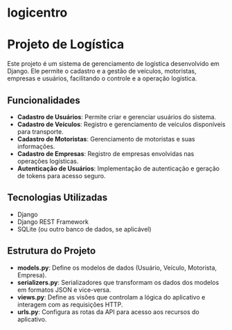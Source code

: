 # logicentro
# Projeto de Logística

Este projeto é um sistema de gerenciamento de logística desenvolvido em Django. Ele permite o cadastro e a gestão de veículos, motoristas, empresas e usuários, facilitando o controle e a operação logística.

## Funcionalidades

- **Cadastro de Usuários**: Permite criar e gerenciar usuários do sistema.
- **Cadastro de Veículos**: Registro e gerenciamento de veículos disponíveis para transporte.
- **Cadastro de Motoristas**: Gerenciamento de motoristas e suas informações.
- **Cadastro de Empresas**: Registro de empresas envolvidas nas operações logísticas.
- **Autenticação de Usuários**: Implementação de autenticação e geração de tokens para acesso seguro.

## Tecnologias Utilizadas

- Django
- Django REST Framework
- SQLite (ou outro banco de dados, se aplicável)

## Estrutura do Projeto

- **models.py**: Define os modelos de dados (Usuário, Veículo, Motorista, Empresa).
- **serializers.py**: Serializadores que transformam os dados dos modelos em formatos JSON e vice-versa.
- **views.py**: Define as visões que controlam a lógica do aplicativo e interagem com as requisições HTTP.
- **urls.py**: Configura as rotas da API para acesso aos recursos do aplicativo.


